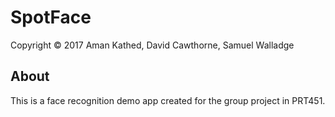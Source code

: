 
# SpotFace

Copyright © 2017 Aman Kathed, David Cawthorne, Samuel Walladge


## About

This is a face recognition demo app created for the group project in PRT451.

